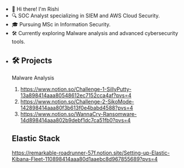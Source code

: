 - 👋 Hi there! I'm Rishi
- 🔍 SOC Analyst specializing in SIEM and AWS Cloud Security.
- 🎓 Pursuing MSc in Information Security.
- 🛠️ Currently exploring Malware analysis and advanced cybersecurity tools.

<!---
Rishikesh-Jaiswal/Rishikesh-Jaiswal is a ✨ special ✨ repository because its `README.md` (this file) appears on your GitHub profile.
You can click the Preview link to take a look at your changes.
--->
- 🛠️ Projects
  ----------------
  Malware Analysis
  1. https://www.notion.so/Challenge-1-SillyPutty-13a898414aaa80548612ec7152cca4af?pvs=4
  2. https://www.notion.so/Challenge-2-SikoMode-142898414aaa80f3b613f0e4babd4588?pvs=4
  3. https://www.notion.so/WannaCry-Ransomware-14d898414aaa802b9debf1dc7ca51fb0?pvs=4
 
  Elastic Stack
  -----------------
  https://remarkable-roadrunner-57f.notion.site/Setting-up-Elastic-Kibana-Fleet-110898414aaa80d1aaebc8d967855689?pvs=4
